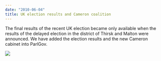 ```yaml
---
date: "2010-06-04"
title: UK election results and Cameron coalition
---
```


The final results of the recent UK election became only available when the results of the delayed election in the district of Thirsk and Malton were announced. We have added the election results and the new Cameron cabinet into ParlGov.

![](/images/parliament-sweden.jpg)
